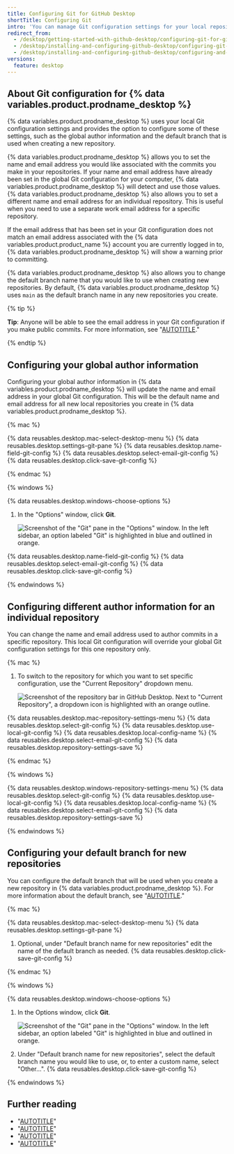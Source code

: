 ```yaml
---
title: Configuring Git for GitHub Desktop
shortTitle: Configuring Git
intro: 'You can manage Git configuration settings for your local repositories with {% data variables.product.prodname_desktop %}.'
redirect_from:
  - /desktop/getting-started-with-github-desktop/configuring-git-for-github-desktop
  - /desktop/installing-and-configuring-github-desktop/configuring-git-for-github-desktop
  - /desktop/installing-and-configuring-github-desktop/configuring-and-customizing-github-desktop/configuring-git-for-github-desktop
versions:
  feature: desktop
---
```

## About Git configuration for {% data variables.product.prodname_desktop %}

{% data variables.product.prodname_desktop %} uses your local Git configuration settings and provides the option to configure some of these settings, such as the global author information and the default branch that is used when creating a new repository.

{% data variables.product.prodname_desktop %} allows you to set the name and email address you would like associated with the commits you make in your repositories. If your name and email address have already been set in the global Git configuration for your computer, {% data variables.product.prodname_desktop %} will detect and use those values. {% data variables.product.prodname_desktop %} also allows you to set a different name and email address for an individual repository. This is useful when you need to use a separate work email address for a specific repository.

If the email address that has been set in your Git configuration does not match an email address associated with the {% data variables.product.product_name %} account you are currently logged in to, {% data variables.product.prodname_desktop %} will show a warning prior to committing.

{% data variables.product.prodname_desktop %} also allows you to change the default branch name that you would like to use when creating new repositories. By default, {% data variables.product.prodname_desktop %} uses `main` as the default branch name in any new repositories you create.

{% tip %}

**Tip**: Anyone will be able to see the email address in your Git configuration if you make public commits. For more information, see "[AUTOTITLE](/account-and-profile/setting-up-and-managing-your-personal-account-on-github/managing-email-preferences/setting-your-commit-email-address)."

{% endtip %}

## Configuring your global author information

Configuring your global author information in {% data variables.product.prodname_desktop %} will update the name and email address in your global Git configuration. This will be the default name and email address for all new local repositories you create in {% data variables.product.prodname_desktop %}.

{% mac %}

{% data reusables.desktop.mac-select-desktop-menu %}
{% data reusables.desktop.settings-git-pane %}
{% data reusables.desktop.name-field-git-config %}
{% data reusables.desktop.select-email-git-config %}
{% data reusables.desktop.click-save-git-config %}

{% endmac %}

{% windows %}

{% data reusables.desktop.windows-choose-options %}
1. In the "Options" window, click **Git**.

   ![Screenshot of the "Git" pane in the "Options" window. In the left sidebar, an option labeled "Git" is highlighted in blue and outlined in orange.](/assets/images/help/desktop/windows-select-git-pane.png)

{% data reusables.desktop.name-field-git-config %}
{% data reusables.desktop.select-email-git-config %}
{% data reusables.desktop.click-save-git-config %}

{% endwindows %}

## Configuring different author information for an individual repository

You can change the name and email address used to author commits in a specific repository. This local Git configuration will override your global Git configuration settings for this one repository only.

{% mac %}

1. To switch to the repository for which you want to set specific configuration, use the "Current Repository" dropdown menu.

   ![Screenshot of the repository bar in GitHub Desktop. Next to "Current Repository", a dropdown icon is highlighted with an orange outline.](/assets/images/help/desktop/current-repo-dropdown.png)

{% data reusables.desktop.mac-repository-settings-menu %}
{% data reusables.desktop.select-git-config %}
{% data reusables.desktop.use-local-git-config %}
{% data reusables.desktop.local-config-name %}
{% data reusables.desktop.select-email-git-config %}
{% data reusables.desktop.repository-settings-save %}

{% endmac %}

{% windows %}

{% data reusables.desktop.windows-repository-settings-menu %}
{% data reusables.desktop.select-git-config %}
{% data reusables.desktop.use-local-git-config %}
{% data reusables.desktop.local-config-name %}
{% data reusables.desktop.select-email-git-config %}
{% data reusables.desktop.repository-settings-save %}

{% endwindows %}

## Configuring your default branch for new repositories

You can configure the default branch that will be used when you create a new repository in {% data variables.product.prodname_desktop %}. For more information about the default branch, see "[AUTOTITLE](/pull-requests/collaborating-with-pull-requests/proposing-changes-to-your-work-with-pull-requests/about-branches#about-the-default-branch)."

{% mac %}

{% data reusables.desktop.mac-select-desktop-menu %}
{% data reusables.desktop.settings-git-pane %}
1. Optional, under "Default branch name for new repositories" edit the name of the default branch as needed.
{% data reusables.desktop.click-save-git-config %}

{% endmac %}

{% windows %}

{% data reusables.desktop.windows-choose-options %}
1. In the Options window, click **Git**.

   ![Screenshot of the "Git" pane in the "Options" window. In the left sidebar, an option labeled "Git" is highlighted in blue and outlined in orange.](/assets/images/help/desktop/windows-select-git-pane.png)

1. Under "Default branch name for new repositories", select the default branch name you would like to use, or, to enter a custom name, select "Other...".
{% data reusables.desktop.click-save-git-config %}

{% endwindows %}

## Further reading

* "[AUTOTITLE](/account-and-profile/setting-up-and-managing-your-personal-account-on-github/managing-email-preferences/adding-an-email-address-to-your-github-account)"
* "[AUTOTITLE](/account-and-profile/setting-up-and-managing-your-personal-account-on-github/managing-email-preferences/setting-your-commit-email-address)"
* "[AUTOTITLE](/pull-requests/collaborating-with-pull-requests/proposing-changes-to-your-work-with-pull-requests/about-branches)"
* "[AUTOTITLE](/get-started/getting-started-with-git)"
